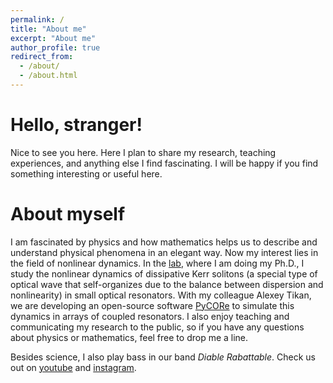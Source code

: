 ```yaml
---
permalink: /
title: "About me"
excerpt: "About me"
author_profile: true
redirect_from: 
  - /about/
  - /about.html
---
```


# Hello, stranger!
Nice to see you here. Here I plan to share my research, teaching experiences, and anything else I find fascinating. I will be happy if you find something interesting or useful here.  

# About myself
I am fascinated by physics and how mathematics helps us to describe and understand physical phenomena in an elegant way. Now my interest lies in the field of nonlinear dynamics. In the [lab](https://www.epfl.ch/labs/k-lab/), where I am doing my Ph.D., I study the nonlinear dynamics of dissipative Kerr solitons (a special type of optical wave that self-organizes due to the balance between dispersion and nonlinearity) in small optical resonators. With my colleague Alexey Tikan, we are developing an open-source software [PyCORe](https://github.com/ElKosto/PyCORe) to simulate this dynamics in arrays of coupled resonators. I also enjoy teaching and communicating my research to the public, so if you have any questions about physics or mathematics, feel free to drop me a line.


Besides science, I also play bass in our band *Diable Rabattable*. Check us out on [youtube](https://www.youtube.com/channel/UCP-yRxC9Ahc-A2kceefwP0Q) and [instagram](https://www.instagram.com/diablerabattable/).


